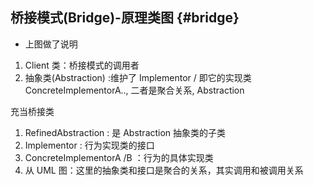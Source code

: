 ## 桥接模式(Bridge)-原理类图 {#bridge}

*   上图做了说明

1.  Client 类：桥接模式的调用者
2.  抽象类(Abstraction) :维护了 Implementor / 即它的实现类 ConcreteImplementorA.., 二者是聚合关系, Abstraction

充当桥接类

1.  RefinedAbstraction : 是 Abstraction 抽象类的子类
2.  Implementor : 行为实现类的接口
3.  ConcreteImplementorA /B ：行为的具体实现类
4.  从 UML 图：这里的抽象类和接口是聚合的关系，其实调用和被调用关系